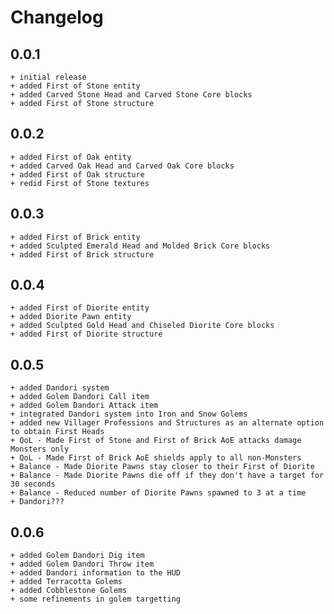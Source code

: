 # Changelog

## 0.0.1
    + initial release
    + added First of Stone entity
    + added Carved Stone Head and Carved Stone Core blocks
    + added First of Stone structure

## 0.0.2
    + added First of Oak entity
    + added Carved Oak Head and Carved Oak Core blocks
    + added First of Oak structure
    + redid First of Stone textures

## 0.0.3
    + added First of Brick entity
    + added Sculpted Emerald Head and Molded Brick Core blocks
    + added First of Brick structure

## 0.0.4
    + added First of Diorite entity
    + added Diorite Pawn entity
    + added Sculpted Gold Head and Chiseled Diorite Core blocks
    + added First of Diorite structure

## 0.0.5
    + added Dandori system
    + added Golem Dandori Call item
    + added Golem Dandori Attack item
    + integrated Dandori system into Iron and Snow Golems
    + added new Villager Professions and Structures as an alternate option to obtain First Heads
    + QoL - Made First of Stone and First of Brick AoE attacks damage Monsters only
    + QoL - Made First of Brick AoE shields apply to all non-Monsters
    + Balance - Made Diorite Pawns stay closer to their First of Diorite
    + Balance - Made Diorite Pawns die off if they don't have a target for 30 seconds
    + Balance - Reduced number of Diorite Pawns spawned to 3 at a time
    + Dandori???

## 0.0.6
    + added Golem Dandori Dig item
    + added Golem Dandori Throw item
    + added Dandori information to the HUD
    + added Terracotta Golems
    + added Cobblestone Golems
    + some refinements in golem targetting